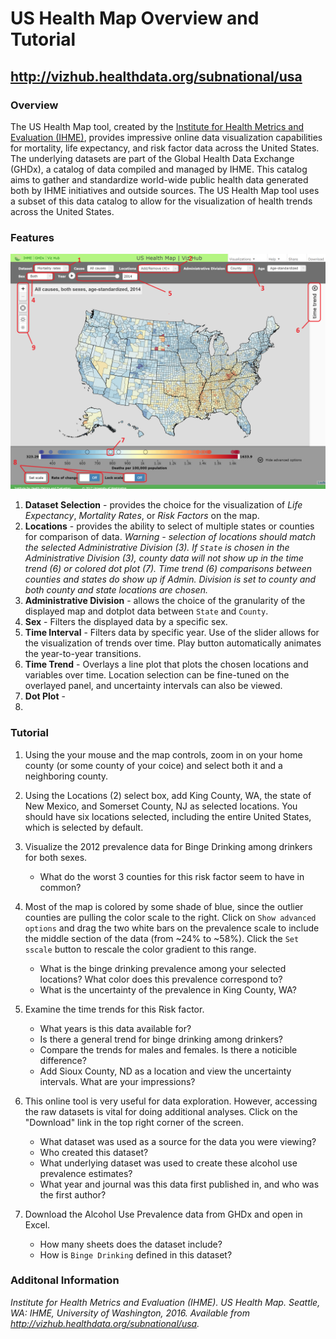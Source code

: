 # US Health Map Overview and Tutorial
## <http://vizhub.healthdata.org/subnational/usa>


### Overview
The US Health Map tool, created by the [Institute for Health Metrics and Evaluation (IHME)](http://www.healthdata.org/about), provides impressive online data visualization capabilities for mortality, life expectancy, and risk factor data across the United States. The underlying datasets are part of the Global Health Data Exchange (GHDx), a catalog of data compiled and managed by IHME. This catalog aims to gather and standardize world-wide public health data generated both by IHME initiatives and outside sources. The US Health Map tool uses a subset of this data catalog to allow for the visualization of health trends across the United States. 

### Features
![Overview](US%20Health%20Map%20%20%20IHME%20Viz%20Hub.png)	

1. **Dataset Selection** - provides the choice for the visualization of *Life Expectancy*, *Mortality Rates*, or *Risk Factors* on the map. 
2. **Locations** - provides the ability to select of multiple states or counties for comparison of data. *Warning - selection of locations should match the selected Administrative Division (3). If `State` is chosen in the Administrative Division (3), county data will not show up in the time trend (6) or colored dot plot (7). Time trend (6) comparisons between counties and states do show up if Admin. Division is set to county and both county and state locations are chosen.*    
3. **Administrative Division** - allows the choice of the granularity of the displayed map and dotplot data between `State` and `County`.
4. **Sex** - Filters the displayed data by a specific sex.
5. **Time Interval** - Filters data by specific year. Use of the slider allows for the visualization of trends over time. Play button automatically animates the year-to-year transitions. 
6. **Time Trend** - Overlays a line plot that plots the chosen locations and variables over time. Location selection can be fine-tuned on the overlayed panel, and uncertainty intervals can also be viewed. 
7. **Dot Plot** - 
8.



### Tutorial
1.  Using the your mouse and the map controls, zoom in on your home county (or some county of your coice) and select both it and a neighboring county. 

2.  Using the Locations (2) select box, add King County, WA, the state of New Mexico, and Somerset County, NJ as selected locations. You should have six locations selected, including the entire United States, which is selected by default. 

3.  Visualize the 2012 prevalence data for Binge Drinking among drinkers for both sexes. 
    *  What do the worst 3 counties for this risk factor seem to have in common?
    
4. Most of the map is colored by some shade of blue, since the outlier counties are pulling the color scale to the right. Click on `Show advanced options` and drag the two white bars on the prevalence scale to include the middle section of the data (from ~24% to ~58%). Click the `Set sscale` button to rescale the color gradient to this range.
    * What is the binge drinking prevalence among your selected locations? What color does this prevalence correspond to?
    * What is the uncertainty of the prevalence in King County, WA?

5. Examine the time trends for this Risk factor. 
    * What years is this data available for?
    * Is there a general trend for binge drinking among drinkers?
    * Compare the trends for males and females. Is there a noticible difference?
    * Add Sioux County, ND as a location and view the uncertainty intervals. What are your impressions?

6. This online tool is very useful for data exploration. However, accessing the raw datasets is vital for doing additional analyses. Click on the "Download" link in the top right corner of the screen. 
    * What dataset was used as a source for the data you were viewing?
    * Who created this dataset? 
    * What underlying dataset was used to create these alcohol use prevalence estimates?
    * What year and journal was this data first published in, and who was the first author?
    
7.  Download the Alcohol Use Prevalence data from GHDx and open in Excel.
    * How many sheets does the dataset include?
    * How is `Binge Drinking` defined in this dataset?

### Additonal Information




*Institute for Health Metrics and Evaluation (IHME). US Health Map. Seattle, WA: IHME, University of Washington, 2016. Available from http://vizhub.healthdata.org/subnational/usa.*
